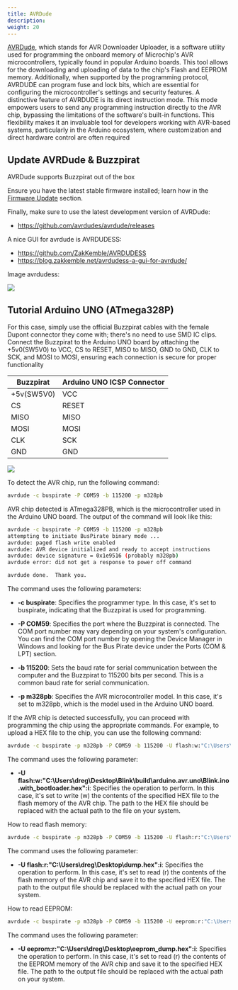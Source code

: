 ```yaml
---
title: AVRDude
description: 
weight: 20
---
```



[AVRDude](https://github.com/avrdudes/avrdude/), which stands for AVR Downloader Uploader, is a software utility used for programming the onboard memory of Microchip's AVR microcontrollers, typically found in popular Arduino boards. This tool allows for the downloading and uploading of data to the chip's Flash and EEPROM memory. Additionally, when supported by the programming protocol, AVRDUDE can program fuse and lock bits, which are essential for configuring the microcontroller's settings and security features. A distinctive feature of AVRDUDE is its direct instruction mode. This mode empowers users to send any programming instruction directly to the AVR chip, bypassing the limitations of the software's built-in functions. This flexibility makes it an invaluable tool for developers working with AVR-based systems, particularly in the Arduino ecosystem, where customization and direct hardware control are often required

## Update AVRDude & Buzzpirat

AVRDude supports Buzzpirat out of the box

Ensure you have the latest stable firmware installed; learn how in the [Firmware Update](/docs/firmware-update) section. 

Finally, make sure to use the latest development version of AVRDude:

- https://github.com/avrdudes/avrdude/releases

A nice GUI for avrdude is AVRDUDESS:

- https://github.com/ZakKemble/AVRDUDESS
- https://blog.zakkemble.net/avrdudess-a-gui-for-avrdude/

Image avrdudess:

![](/otherimgs/avrdudess.png)

## Tutorial Arduino UNO (ATmega328P)

For this case, simply use the official Buzzpirat cables with the female Dupont connector they come with; there's no need to use SMD IC clips. Connect the Buzzpirat to the Arduino UNO board by attaching the +5v0(SW5V0) to VCC, CS to RESET, MISO to MISO, GND to GND, CLK to SCK, and MOSI to MOSI, ensuring each connection is secure for proper functionality

| Buzzpirat | Arduino UNO ICSP Connector |
| --- | --- |
| +5v(SW5V0) | VCC |
| CS | RESET |
| MISO | MISO |
| MOSI | MOSI |
| CLK | SCK |
| GND | GND |

![](/conn/arduinoicspbuzz.png)

To detect the AVR chip, run the following command:

```bash
avrdude -c buspirate -P COM59 -b 115200 -p m328pb
```

AVR chip detected is ATmega328PB, which is the microcontroller used in the Arduino UNO board. The output of the command will look like this:

```bash
avrdude -c buspirate -P COM59 -b 115200 -p m328pb
attempting to initiate BusPirate binary mode ...
avrdude: paged flash write enabled
avrdude: AVR device initialized and ready to accept instructions
avrdude: device signature = 0x1e9516 (probably m328pb)
avrdude error: did not get a response to power off command

avrdude done.  Thank you.
```

The command uses the following parameters:

* **-c buspirate**: Specifies the programmer type. In this case, it's set to buspirate, indicating that the Buzzpirat is used for programming.

* **-P COM59**: Specifies the port where the Buzzpirat is connected. The COM port number may vary depending on your system's configuration. You can find the COM port number by opening the Device Manager in Windows and looking for the Bus Pirate device under the Ports (COM & LPT) section.

* **-b 115200**: Sets the baud rate for serial communication between the computer and the Buzzpirat to 115200 bits per second. This is a common baud rate for serial communication.

* **-p m328pb**: Specifies the AVR microcontroller model. In this case, it's set to m328pb, which is the model used in the Arduino UNO board.

If the AVR chip is detected successfully, you can proceed with programming the chip using the appropriate commands. For example, to upload a HEX file to the chip, you can use the following command:

```bash
avrdude -c buspirate -p m328pb -P COM59 -b 115200 -U flash:w:"C:\Users\dreg\Desktop\Blink\build\arduino.avr.uno\Blink.ino.with_bootloader.hex":i
```

The command uses the following parameter:

* **-U flash:w:"C:\Users\dreg\Desktop\Blink\build\arduino.avr.uno\Blink.ino.with_bootloader.hex":i**: Specifies the operation to perform. In this case, it's set to write (w) the contents of the specified HEX file to the flash memory of the AVR chip. The path to the HEX file should be replaced with the actual path to the file on your system.

How to read flash memory:

```bash
avrdude -c buspirate -p m328pb -P COM59 -b 115200 -U flash:r:"C:\Users\dreg\Desktop\dump.hex":i
```

The command uses the following parameter:

* **-U flash:r:"C:\Users\dreg\Desktop\dump.hex":i**: Specifies the operation to perform. In this case, it's set to read (r) the contents of the flash memory of the AVR chip and save it to the specified HEX file. The path to the output file should be replaced with the actual path on your system.

How to read EEPROM:

```bash
avrdude -c buspirate -p m328pb -P COM59 -b 115200 -U eeprom:r:"C:\Users\dreg\Desktop\eeprom_dump.hex":i
```

The command uses the following parameter:

* **-U eeprom:r:"C:\Users\dreg\Desktop\eeprom_dump.hex":i**: Specifies the operation to perform. In this case, it's set to read (r) the contents of the EEPROM memory of the AVR chip and save it to the specified HEX file. The path to the output file should be replaced with the actual path on your system.







